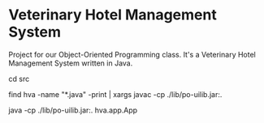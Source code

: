 # Veterinary Hotel Management System
Project for our Object-Oriented Programming class. It's a Veterinary Hotel Management System written in Java.

cd src

find hva -name "*.java" -print | xargs javac -cp ./lib/po-uilib.jar:. 

java -cp ./lib/po-uilib.jar:. hva.app.App     
